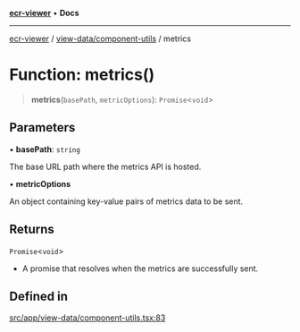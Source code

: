 [**ecr-viewer**](../../../README.md) • **Docs**

***

[ecr-viewer](../../../README.md) / [view-data/component-utils](../README.md) / metrics

# Function: metrics()

> **metrics**(`basePath`, `metricOptions`): `Promise`\<`void`\>

## Parameters

• **basePath**: `string`

The base URL path where the metrics API is hosted.

• **metricOptions**

An object containing key-value pairs of metrics data to be sent.

## Returns

`Promise`\<`void`\>

- A promise that resolves when the metrics are successfully sent.

## Defined in

[src/app/view-data/component-utils.tsx:83](https://github.com/CDCgov/phdi/blob/55d1a87d29da9da2522ba2a73bc122cba666b133/containers/ecr-viewer/src/app/view-data/component-utils.tsx#L83)
